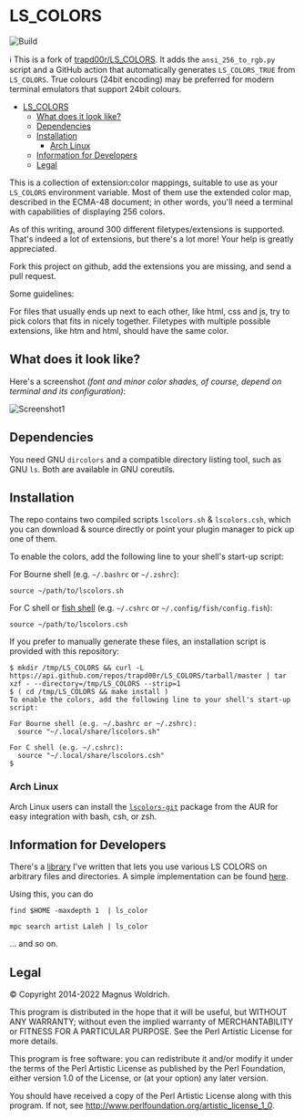 # LS_COLORS

![Build](https://github.com/trapd00r/LS_COLORS/actions/workflows/build.yaml/badge.svg)

:information_source: This is a fork of [trapd00r/LS_COLORS](https://github.com/trapd00r/LS_COLORS). It adds the `ansi_256_to_rgb.py` script and a GitHub action that automatically generates `LS_COLORS_TRUE` from `LS_COLORS`. True colours (24bit encoding) may be preferred for modern terminal emulators that support 24bit colours.

<!-- mdformat-toc start --slug=github --no-anchors --maxlevel=3 --minlevel=1 -->

- [LS_COLORS](#ls_colors)
  - [What does it look like?](#what-does-it-look-like)
  - [Dependencies](#dependencies)
  - [Installation](#installation)
    - [Arch Linux](#arch-linux)
  - [Information for Developers](#information-for-developers)
  - [Legal](#legal)

<!-- mdformat-toc end -->

This is a collection of extension:color mappings, suitable to use as your
`LS_COLORS` environment variable. Most of them use the extended color map,
described in the ECMA-48 document; in other words, you'll need a terminal
with capabilities of displaying 256 colors.

As of this writing, around 300 different filetypes/extensions is supported.
That's indeed a lot of extensions, but there's a lot more! Your help is greatly
appreciated.

Fork this project on github, add the extensions you are missing, and send a pull
request.

Some guidelines:

For files that usually ends up next to each other, like html, css and js,
try to pick colors that fits in nicely together. Filetypes with multiple
possible extensions, like htm and html, should have the same color.

## What does it look like?

Here's a screenshot _(font and minor color shades, of course, depend on terminal and its configuration)_:

![Screenshot1](docs/static/LS_COLORS.png)

## Dependencies

You need GNU `dircolors` and a compatible directory listing tool, such as GNU
`ls`. Both are available in GNU coreutils.

## Installation

The repo contains two compiled scripts `lscolors.sh` & `lscolors.csh`, which you can download & source directly or point your plugin manager to pick up one of them.

To enable the colors, add the following line to your shell's start-up script:

For Bourne shell (e.g. `~/.bashrc` or `~/.zshrc`):

```
source ~/path/to/lscolors.sh
```

For C shell or [fish shell](https://fishshell.com/) (e.g. `~/.cshrc` or `~/.config/fish/config.fish`):

```
source ~/path/to/lscolors.csh
```

If you prefer to manually generate these files, an installation script is provided with this repository:

```console
$ mkdir /tmp/LS_COLORS && curl -L https://api.github.com/repos/trapd00r/LS_COLORS/tarball/master | tar xzf - --directory=/tmp/LS_COLORS --strip=1
$ ( cd /tmp/LS_COLORS && make install )
To enable the colors, add the following line to your shell's start-up script:

For Bourne shell (e.g. ~/.bashrc or ~/.zshrc):
  source "~/.local/share/lscolors.sh"

For C shell (e.g. ~/.cshrc):
  source "~/.local/share/lscolors.csh"
$
```

### Arch Linux

Arch Linux users can install the [`lscolors-git`][3] package from the AUR for easy
integration with bash, csh, or zsh.

## Information for Developers

There's a [library][1] I've written that lets you use various LS COLORS on
arbitrary files and directories. A simple implementation can be found [here][2].

Using this, you can do

```shell
find $HOME -maxdepth 1  | ls_color

mpc search artist Laleh | ls_color
```

... and so on.

## Legal

© Copyright 2014-2022 Magnus Woldrich.

This program is distributed in the hope that it will be useful, but WITHOUT ANY
WARRANTY; without even the implied warranty of MERCHANTABILITY or FITNESS FOR A
PARTICULAR PURPOSE.  See the Perl Artistic License for more details.

This program is free software: you can redistribute it and/or modify it under
the terms of the Perl Artistic License as published by the Perl Foundation,
either version 1.0 of the License, or (at your option) any later version.

You should have received a copy of the Perl Artistic License along
with this program.  If not, see <http://www.perlfoundation.org/artistic_license_1_0>.

[1]: https://github.com/trapd00r/File-LsColor
[2]: https://github.com/trapd00r/File-LsColor/tree/master/bin
[3]: https://aur.archlinux.org/packages/lscolors-git
